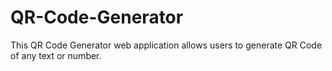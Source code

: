 # QR-Code-Generator
This QR Code Generator web application allows users to generate QR Code of any text or number. 
